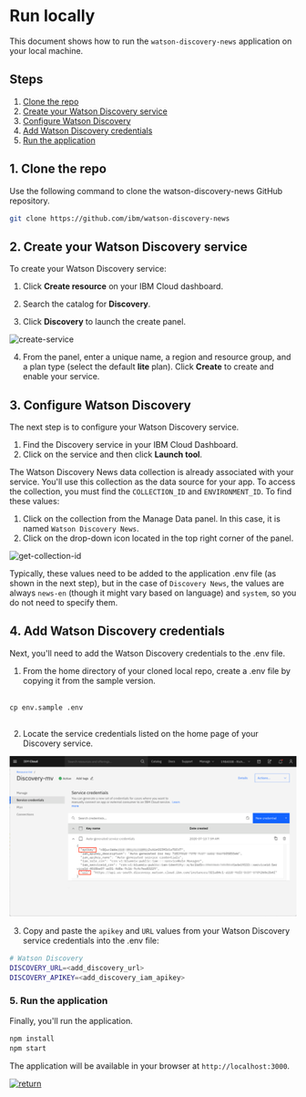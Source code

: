 # Run locally

This document shows how to run the `watson-discovery-news` application on your local machine.

## Steps

1. [Clone the repo](#1-clone-the-repo)
1. [Create your Watson Discovery service](#2-create-your-watson-discovery-service)
1. [Configure Watson Discovery](#3-configure-watson-discovery)
1. [Add Watson Discovery credentials](#4-add-watson-discovery-credentials)
1. [Run the application](#5-run-the-application)

## 1. Clone the repo

Use the following command to clone the watson-discovery-news GitHub repository.

```bash
git clone https://github.com/ibm/watson-discovery-news
```

## 2. Create your Watson Discovery service

To create your Watson Discovery service:

  1. Click **Create resource** on your IBM Cloud dashboard.

  2. Search the catalog for **Discovery**.

  3. Click **Discovery** to launch the create panel.

![create-service](https://raw.githubusercontent.com/IBM/pattern-utils/master/watson-discovery/discover-service-create.png)

  4. From the panel, enter a unique name, a region and resource group, and a plan type (select the default **lite** plan). Click **Create** to create and enable your service.

## 3. Configure Watson Discovery

The next step is to configure your Watson Discovery service.

  1. Find the Discovery service in your IBM Cloud Dashboard.
  2. Click on the service and then click **Launch tool**.

The Watson Discovery News data collection is already associated with your service. You'll use this collection as the data source for your app. To access the collection, you must find the `COLLECTION_ID` and `ENVIRONMENT_ID`. To find these values:

  1. Click on the collection from the Manage Data panel. In this case, it is named `Watson Discovery News`.
  2. Click on the drop-down icon located in the top right corner of the panel.

![get-collection-id](https://raw.githubusercontent.com/IBM/pattern-utils/master/watson-discovery/get-collection-id.png)

Typically, these values need to be added to the application .env file (as shown in the next step), but in the case of `Discovery News`, the values are always `news-en` (though it might vary based on language) and `system`, so you do not need to specify them.

## 4. Add Watson Discovery credentials

Next, you'll need to add the Watson Discovery credentials to the .env file.

  1. From the home directory of your cloned local repo, create a .env file by copying it from the sample version.

<!--remove these HTML tags when series gets support for markdown code blocks -->
<div class="bx--snippet bx--snippet--multi bx--snippet-btn--expand--hide" data-code-snippet="">
  <div class="bx--snippet-container" aria-label="Code Snippet Text">
  <pre><code>
cp env.sample .env
  </pre></code>
  </div>
</div>

  2. Locate the service credentials listed on the home page of your Discovery service.

![get-creds](images/disco-get-creds.png)

  3. Copy and paste the `apikey` and `URL` values from your Watson Discovery service credentials into the .env file:

```bash
# Watson Discovery
DISCOVERY_URL=<add_discovery_url>
DISCOVERY_APIKEY=<add_discovery_iam_apikey>
```

### 5. Run the application

Finally, you'll run the application.

```bash
npm install
npm start
```

The application will be available in your browser at `http://localhost:3000`.

[![return](https://raw.githubusercontent.com/IBM/pattern-utils/master/deploy-buttons/return.png)](https://github.com/IBM/watson-discovery-news#deployment-options)
